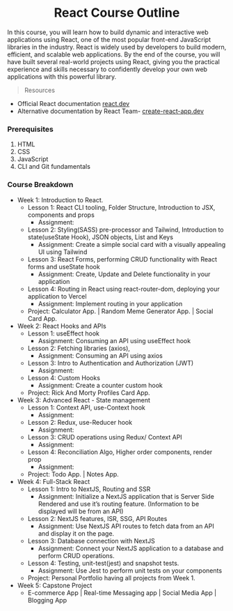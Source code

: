 <h1 align="center">React Course Outline</h1>

In this course, you will learn how to build dynamic and interactive web applications using React, one of the most popular front-end JavaScript libraries in the industry. React is widely used by developers to build modern, efficient, and scalable web applications. By the end of the course, you will have built several real-world projects using React, giving you the practical experience and skills necessary to confidently develop your own web applications with this powerful library. 

> Resources
- Official React documentation <a href="https://react.dev/">react.dev</a>
- Alternative documentation by React Team- <a href="https://create-react-app.dev/">create-react-app.dev</a>

### Prerequisites

1. HTML
2. CSS
3. JavaScript
4. CLI and Git fundamentals

### Course Breakdown

- Week 1: Introduction to React.
    - Lesson 1: React CLI tooling, Folder Structure, Introduction to JSX, components and props
        - Assignment: 
    - Lesson 2: Styling(SASS) pre-processor and Tailwind, Introduction to state(useState Hook), JSON objects, List and Keys
        - Assignment: Create a simple social card with a visually appealing UI using Tailwind
    - Lesson 3: React Forms, performing CRUD functionality with React forms and useState hook 
        - Assignment: Create, Update and Delete functionality in your application
    - Lesson 4: Routing in React using react-router-dom, deploying your application to Vercel
        - Assignment: Implement routing in your application
    - Project: Calculator App. | Random Meme Generator App. | Social Card App.
- Week 2: React Hooks and APIs
    - Lesson 1: useEffect hook
        - Assignment: Consuming an API using useEffect hook
    - Lesson 2: Fetching libraries (axios), 
        - Assignment: Consuming an API using axios
    - Lesson 3: Intro to Authentication and Authorization (JWT)
        - Assignment: 
    - Lesson 4: Custom Hooks
        - Assignment: Create a counter custom hook
    - Project: Rick And Morty Profiles Card App.
- Week 3: Advanced React - State management
    - Lesson 1: Context API, use-Context hook
        - Assignment:
    - Lesson 2: Redux, use-Reducer hook
        - Assignment:
    - Lesson 3: CRUD operations using Redux/ Context API
        - Assignment:
    - Lesson 4: Reconciliation Algo, Higher order components, render prop
        - Assignment:
    - Project: Todo App. | Notes App.
- Week 4: Full-Stack React
    - Lesson 1: Intro to NextJS, Routing and SSR
        - Assignment: Initialize a NextJS application that is Server Side Rendered and use it’s routing feature. (Information to be displayed will be from an API)
    - Lesson 2: NextJS features, ISR, SSG, API Routes
        - Assignment: Use NextJS API routes to fetch data from an API and display it on the page.
    - Lesson 3: Database connection with NextJS
        - Assignment: Connect your NextJS application to a database and perform CRUD operations.
    - Lesson 4:  Testing, unit-test(jest) and snapshot tests.
        - Assignment: Use Jest to perform unit tests on your components
    - Project: Personal Portfolio having all projects from Week 1.
- Week 5: Capstone Project
    - E-commerce App | Real-time Messaging app | Social Media App | Blogging App